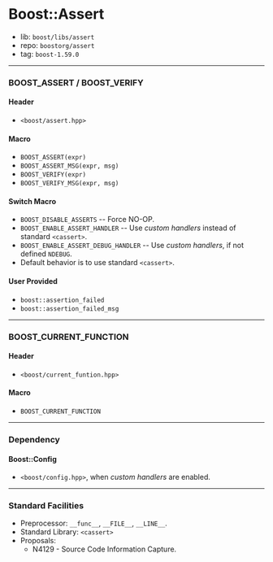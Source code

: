 # Boost::Assert

* lib: `boost/libs/assert`
* repo: `boostorg/assert`
* tag: `boost-1.59.0`

------
### BOOST_ASSERT / BOOST_VERIFY

#### Header

* `<boost/assert.hpp>`

#### Macro

* `BOOST_ASSERT(expr)`
* `BOOST_ASSERT_MSG(expr, msg)`
* `BOOST_VERIFY(expr)`
* `BOOST_VERIFY_MSG(expr, msg)`

#### Switch Macro

* `BOOST_DISABLE_ASSERTS` -- Force NO-OP.
* `BOOST_ENABLE_ASSERT_HANDLER` -- Use _custom handlers_ instead of standard `<cassert>`.
* `BOOST_ENABLE_ASSERT_DEBUG_HANDLER` -- Use _custom handlers_, if not defined `NDEBUG`.
* Default behavior is to use standard `<cassert>`.

#### User Provided

* `boost::assertion_failed`
* `boost::assertion_failed_msg`

------
### BOOST_CURRENT_FUNCTION

#### Header

* `<boost/current_funtion.hpp>`

#### Macro

* `BOOST_CURRENT_FUNCTION`

------
### Dependency

#### Boost::Config

* `<boost/config.hpp>`, when _custom handlers_ are enabled.

------
### Standard Facilities

* Preprocessor: `__func__`, `__FILE__`, `__LINE__`.
* Standard Library: `<cassert>`
* Proposals:
  * N4129 - Source Code Information Capture.
